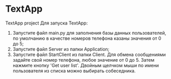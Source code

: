 # TextApp
TextApp project
Для запуска TextApp:
1. Запустите файл main.py для заполнения базы данных пользователей, по умолчанию в качестве номеров телефона казаны значения от 0 до 5;
2. Запустите файл Server из папки Application;
3. Запустите файл StartClient из папки Client.
Для обмена сообщениями задайте свой номер телефона, любое значение от 0 до 5.
Затем нажмите кнопку 'Get user list'.
Двойным щелчком мыши по имени пользователя из списка можно выбирать собеседника.
